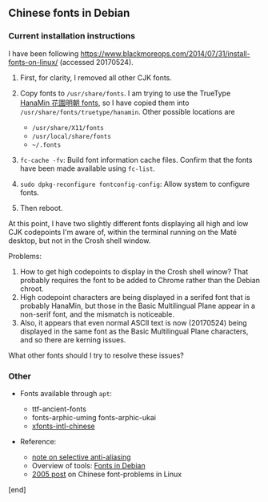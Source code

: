 ## Chinese fonts in Debian

### Current installation instructions

I have been following https://www.blackmoreops.com/2014/07/31/install-fonts-on-linux/ (accessed 20170524).

 1. First, for clarity, I removed all other CJK fonts.
 1. Copy fonts to `/usr/share/fonts`. I am trying to use the TrueType [HanaMin 花園明朝 fonts](www.fonts.jp/hanazono/), so I have copied them into `/usr/share/fonts/truetype/hanamin`. Other possible locations are
 
    * `/usr/share/X11/fonts`
    * `/usr/local/share/fonts`
    * `~/.fonts`
 
 1. `fc-cache -fv`: Build font information cache files. Confirm that the fonts have been made available using `fc-list`.
 1. `sudo dpkg-reconfigure fontconfig-config`: Allow system to configure fonts.
 1. Then reboot.

At this point, I have two slightly different fonts displaying all high and low CJK codepoints I'm aware of, within the terminal running on the Maté desktop, but not in the Crosh shell window.

Problems:

 1. How to get high codepoints to display in the Crosh shell winow? That probably requires the font to be added to Chrome rather than the Debian chroot.
 1. High codepoint characters are being displayed in a serifed font that is probably HanaMin, but those in the Basic Multilingual Plane appear in a non-serif font, and the mismatch is noticeable. 
 2. Also, it appears that even normal ASCII text is now (20170524) being displayed in the same font as the Basic Multilingual Plane characters, and so there are kerning issues.

What other fonts should I try to resolve these issues?

### Other

 * Fonts available through `apt`:

   * ttf-ancient-fonts
   * fonts-arphic-uming fonts-arphic-ukai
   * [xfonts-intl-chinese](https://packages.debian.org/search?keywords=xfonts-intl-chinese)

 * Reference:
 
   * [note on selective anti-aliasing](https://gideontsang.wordpress.com/2007/07/16/chinese-fonts-in-linux-blur-when-antialias-is-true/)
   * Overview of tools: [Fonts in Debian](https://wiki.debian.org/Fonts)
   * [2005 post](http://forums.debian.net/viewtopic.php?f=6&t=2563) on Chinese font-problems in Linux
    
[end]
